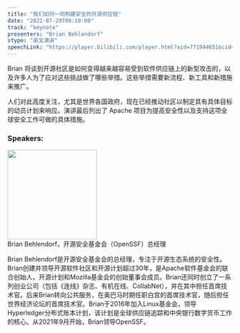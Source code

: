 ```yaml
---
title: "我们如何一同构建安全的开源供应链"
date: "2022-07-29T09:10:00" 
track: "keynote"
presenters: "Brian Behlendorf"
stype: "英文演讲"
speechLink: "https://player.bilibili.com/player.html?aid=771944651&cid=801184175&page=1"
---
```

Brian 将谈到开源社区是如何变得越来越容易受到软件供应链上的新型攻击的，以及许多人为了应对这些挑战做了哪些举措。这些举措需要新流程、新工具和新措施来推广。

人们对此高度关注，尤其是世界各国政府，现在已经推动社区以制定具有具体目标的动员计划来响应。演讲最后列出了 Apache 项目为提高安全性以及支持这项全球安全工作可做的具体措施。


### Speakers: 
<img src="images/speaker/2006.png" width="200" />
<br>
Brian Behlendorf，开源安全基金会（OpenSSF）总经理

Brian Behlendorf是开源安全基金会的总经理，专注于开源生态系统的安全性。Brian创建并领导开源软件社区和开源计划超过30年，是Apache软件基金会的联合创始人，开源计划和Mozilla基金会的创始董事会成员。Brian还同时创立了一系列创业公司（包括《连线》杂志、有机在线、CollabNet），并在其中担任首席技术官。后来Brian转向公共服务，在奥巴马时期任职白宫的首席技术官，随后担任世界经济论坛的首席技术官。Brian于2016年加入Linux基金会，领导Hyperledger分布式账本计划，该计划是全球供应链追踪和中央银行数字货币工作的核心。从2021年9月开始，Brian领导OpenSSF。